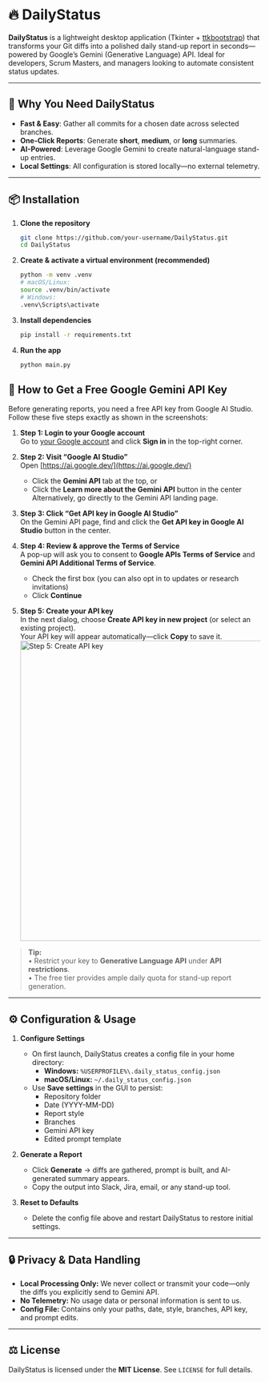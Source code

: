 # 🔥 DailyStatus

**DailyStatus** is a lightweight desktop application (Tkinter + [ttkbootstrap](https://github.com/israel-dryer/ttkbootstrap)) that transforms your Git diffs into a polished daily stand-up report in seconds—powered by Google’s Gemini (Generative Language) API. Ideal for developers, Scrum Masters, and managers looking to automate consistent status updates.

---

## 🎯 Why You Need DailyStatus

- **Fast & Easy**: Gather all commits for a chosen date across selected branches.  
- **One-Click Reports**: Generate **short**, **medium**, or **long** summaries.  
- **AI-Powered**: Leverage Google Gemini to create natural-language stand-up entries.  
- **Local Settings**: All configuration is stored locally—no external telemetry.

---

## 📦 Installation

1. **Clone the repository**  
   ```bash
   git clone https://github.com/your-username/DailyStatus.git
   cd DailyStatus

2. **Create & activate a virtual environment (recommended)** 
   ```bash
   python -m venv .venv
   # macOS/Linux:
   source .venv/bin/activate
   # Windows:
   .venv\Scripts\activate

3. **Install dependencies** 
   ```bash
   pip install -r requirements.txt

4. **Run the app** 
   ```bash
   python main.py


## 🔑 How to Get a Free Google Gemini API Key

Before generating reports, you need a free API key from Google AI Studio. Follow these five steps exactly as shown in the screenshots:

1. **Step 1: Login to your Google account**  
   Go to [your Google account](https://www.google.com/) and click **Sign in** in the top-right corner.

2. **Step 2: Visit “Google AI Studio”**  
   Open [https://ai.google.dev/](https://ai.google.dev/)  
   - Click the **Gemini API** tab at the top, or  
   - Click the **Learn more about the Gemini API** button in the center  
   Alternatively, go directly to the Gemini API landing page.  

3. **Step 3: Click “Get API key in Google AI Studio”**  
   On the Gemini API page, find and click the **Get API key in Google AI Studio** button in the center.  

4. **Step 4: Review & approve the Terms of Service**  
   A pop-up will ask you to consent to **Google APIs Terms of Service** and **Gemini API Additional Terms of Service**.  
   - Check the first box (you can also opt in to updates or research invitations)  
   - Click **Continue**  

5. **Step 5: Create your API key**  
   In the next dialog, choose **Create API key in new project** (or select an existing project).  
   Your API key will appear automatically—click **Copy** to save it.  
   <img src="step5.png" alt="Step 5: Create API key" width="600"/>

> **Tip:**  
> • Restrict your key to **Generative Language API** under **API restrictions**.  
> • The free tier provides ample daily quota for stand-up report generation.  


---

## ⚙️ Configuration & Usage

1. **Configure Settings**  
   - On first launch, DailyStatus creates a config file in your home directory:  
     - **Windows:** `%USERPROFILE%\.daily_status_config.json`  
     - **macOS/Linux:** `~/.daily_status_config.json`  
   - Use **Save settings** in the GUI to persist:  
     - Repository folder  
     - Date (YYYY-MM-DD)  
     - Report style  
     - Branches  
     - Gemini API key  
     - Edited prompt template

2. **Generate a Report**  
   - Click **Generate** → diffs are gathered, prompt is built, and AI-generated summary appears.  
   - Copy the output into Slack, Jira, email, or any stand-up tool.

3. **Reset to Defaults**  
   - Delete the config file above and restart DailyStatus to restore initial settings.

---

## 🔒 Privacy & Data Handling

- **Local Processing Only:** We never collect or transmit your code—only the diffs you explicitly send to Gemini API.  
- **No Telemetry:** No usage data or personal information is sent to us.  
- **Config File:** Contains only your paths, date, style, branches, API key, and prompt edits.

---

## ⚖️ License

DailyStatus is licensed under the **MIT License**. See `LICENSE` for full details.